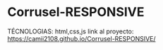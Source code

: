 # Corrusel-RESPONSIVE
TÉCNOLOGIAS: html,css,js
link al proyecto: https://camii2108.github.io/Corrusel-RESPONSIVE/
